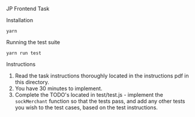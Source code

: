 JP Frontend Task

Installation

`yarn`

Running the test suite

`yarn run test`

Instructions

1. Read the task instructions thoroughly located in the instructions pdf in this directory.
2. You have 30 minutes to implement.
2. Complete the TODO's located in test/test.js - implement the `sockMerchant` function so that the tests pass,
   and add any other tests you wish to the test cases, based on the test instructions.

